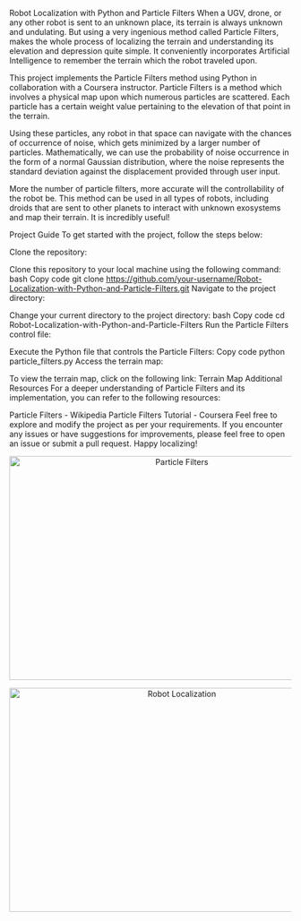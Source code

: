 Robot Localization with Python and Particle Filters
When a UGV, drone, or any other robot is sent to an unknown place, its terrain is always unknown and undulating. But using a very ingenious method called Particle Filters, makes the whole process of localizing the terrain and understanding its elevation and depression quite simple. It conveniently incorporates Artificial Intelligence to remember the terrain which the robot traveled upon.

This project implements the Particle Filters method using Python in collaboration with a Coursera instructor. Particle Filters is a method which involves a physical map upon which numerous particles are scattered. Each particle has a certain weight value pertaining to the elevation of that point in the terrain.

Using these particles, any robot in that space can navigate with the chances of occurrence of noise, which gets minimized by a larger number of particles. Mathematically, we can use the probability of noise occurrence in the form of a normal Gaussian distribution, where the noise represents the standard deviation against the displacement provided through user input.

More the number of particle filters, more accurate will the controllability of the robot be. This method can be used in all types of robots, including droids that are sent to other planets to interact with unknown exosystems and map their terrain. It is incredibly useful!

Project Guide
To get started with the project, follow the steps below:

Clone the repository:

Clone this repository to your local machine using the following command:
bash
Copy code
git clone https://github.com/your-username/Robot-Localization-with-Python-and-Particle-Filters.git
Navigate to the project directory:

Change your current directory to the project directory:
bash
Copy code
cd Robot-Localization-with-Python-and-Particle-Filters
Run the Particle Filters control file:

Execute the Python file that controls the Particle Filters:
Copy code
python particle_filters.py
Access the terrain map:

To view the terrain map, click on the following link:
Terrain Map
Additional Resources
For a deeper understanding of Particle Filters and its implementation, you can refer to the following resources:

Particle Filters - Wikipedia
Particle Filters Tutorial - Coursera
Feel free to explore and modify the project as per your requirements. If you encounter any issues or have suggestions for improvements, please feel free to open an issue or submit a pull request. Happy localizing!

<p align="center">
  <img src="https://example.com/images/particle_filters.png" alt="Particle Filters" width="600" height="400" />
</p>
<p align="center">
  <img src="https://example.com/images/robot_localization.png" alt="Robot Localization" width="600" height="400" />
</p>
